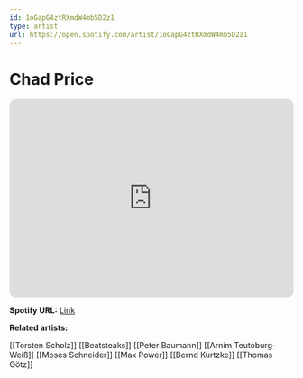 ```yaml
---
id: 1oGapG4ztRXmdW4mb5D2z1
type: artist
url: https://open.spotify.com/artist/1oGapG4ztRXmdW4mb5D2z1
---
```

# Chad Price

<iframe style="border-radius:12px" src="https://open.spotify.com/embed/artist/1oGapG4ztRXmdW4mb5D2z1" width="100%" height="352" frameBorder="0" allowfullscreen="" allow="autoplay; clipboard-write; encrypted-media; fullscreen; picture-in-picture" loading="lazy"></iframe>

**Spotify URL:** [Link](https://open.spotify.com/artist/1oGapG4ztRXmdW4mb5D2z1)

**Related artists:**

[[Torsten Scholz]]
[[Beatsteaks]]
[[Peter Baumann]]
[[Arnim Teutoburg-Weiß]]
[[Moses Schneider]]
[[Max Power]]
[[Bernd Kurtzke]]
[[Thomas Götz]]
